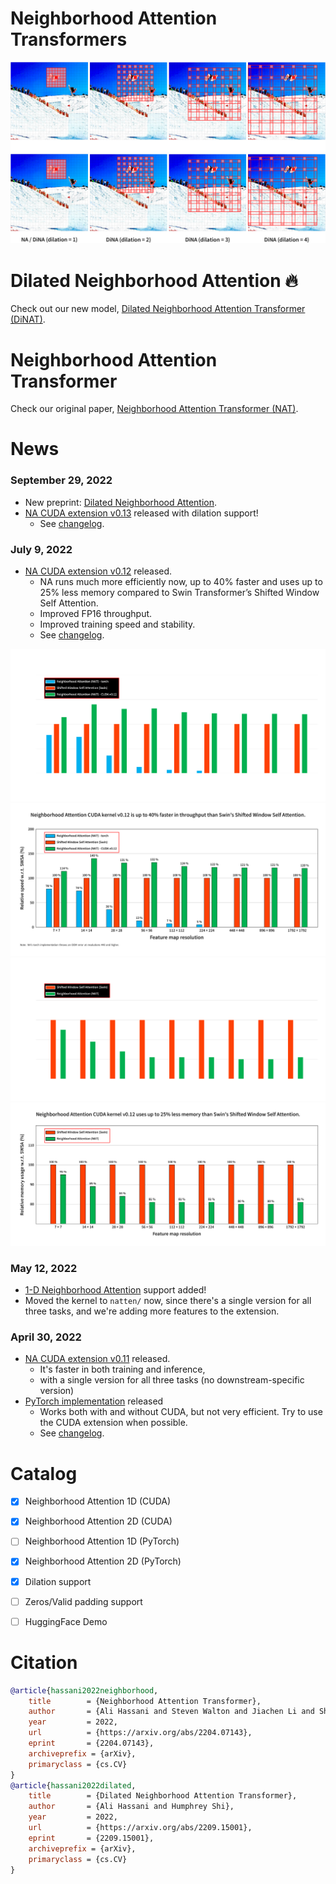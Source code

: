 # Neighborhood Attention Transformers



![NAT-Intro](assets/dinat/intro_dark.png#gh-dark-mode-only)
![NAT-Intro](assets/dinat/intro_light.png#gh-light-mode-only)


# Dilated Neighborhood Attention :fire:
Check out our new model, [Dilated Neighborhood Attention Transformer (DiNAT)](DiNAT.md).


# Neighborhood Attention Transformer
Check our original paper, [Neighborhood Attention Transformer (NAT)](NAT.md).

# News

### September 29, 2022
* New preprint: [Dilated Neighborhood Attention](DiNAT.md).
* [NA CUDA extension v0.13](NATTEN.md) released with dilation support!
  * See [changelog](CHANGELOG.md).

### July 9, 2022
* [NA CUDA extension v0.12](NATTEN.md) released.
  * NA runs much more efficiently now, up to 40% faster and uses up to 25% less memory compared to Swin Transformer’s Shifted Window Self Attention.
  * Improved FP16 throughput.
  * Improved training speed and stability.
  * See [changelog](CHANGELOG.md).

![V012](assets/natten/v012dark.png#gh-dark-mode-only) ![V012](assets/natten/v012light.png#gh-light-mode-only)
![V012](assets/natten/kernelmemory_dark.png#gh-dark-mode-only) ![V012](assets/natten/kernelmemory_light.png#gh-light-mode-only)


### May 12, 2022
* [1-D Neighborhood Attention](NATTEN.md) support added!
* Moved the kernel to `natten/` now, since there's a single version for all three tasks, and we're adding more features to the extension.

### April 30, 2022
* [NA CUDA extension v0.11](NATTEN.md) released.
  * It's faster in both training and inference, 
  * with a single version for all three tasks (no downstream-specific version)
* [PyTorch implementation](NATTEN.md) released
  * Works both with and without CUDA, but not very efficient. Try to use the CUDA extension when possible.
  * See [changelog](CHANGELOG.md).

# Catalog
- [x] Neighborhood Attention 1D (CUDA)
- [x] Neighborhood Attention 2D (CUDA)
- [ ] Neighborhood Attention 1D (PyTorch)
- [x] Neighborhood Attention 2D (PyTorch)
- [x] Dilation support
- [ ] Zeros/Valid padding support
- [ ] HuggingFace Demo




# Citation
```bibtex
@article{hassani2022neighborhood,
	title        = {Neighborhood Attention Transformer},
	author       = {Ali Hassani and Steven Walton and Jiachen Li and Shen Li and Humphrey Shi},
	year         = 2022,
	url          = {https://arxiv.org/abs/2204.07143},
	eprint       = {2204.07143},
	archiveprefix = {arXiv},
	primaryclass = {cs.CV}
}
@article{hassani2022dilated,
	title        = {Dilated Neighborhood Attention Transformer},
	author       = {Ali Hassani and Humphrey Shi},
	year         = 2022,
	url          = {https://arxiv.org/abs/2209.15001},
	eprint       = {2209.15001},
	archiveprefix = {arXiv},
	primaryclass = {cs.CV}
}
```
